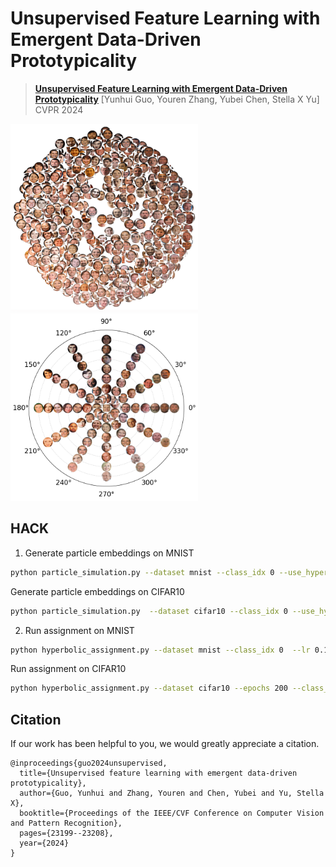 # Unsupervised Feature Learning with Emergent Data-Driven Prototypicality


> [**Unsupervised Feature Learning with Emergent Data-Driven Prototypicality**]([https://arxiv.org/pdf/2403.10663](https://openaccess.thecvf.com/content/CVPR2024/papers/Guo_Unsupervised_Feature_Learning_with_Emergent_Data-Driven_Prototypicality_CVPR_2024_paper.pdf))            
> [Yunhui Guo, Youren Zhang, Yubei Chen, Stella X Yu]         
> CVPR 2024

<p float="left">
<img src="https://github.com/yunhuiguo/HACK/blob/main/Figures/sample_face_res.png"  width="300" height="300">
 <img src="https://github.com/yunhuiguo/HACK/blob/main/Figures/face_evolve_8_per_r.png"  width="300" height="300">
</p>


## HACK

1. Generate particle embeddings on MNIST

```bash
python particle_simulation.py --dataset mnist --class_idx 0 --use_hyperbolic_dist --use_nonlinear_repulsion_loss --lr 0.01  --dim 2 --k 1.55 --epochs 600  --batch-size 1024 --c 1.0   --max_clip_norm 15.0
```

Generate particle embeddings on CIFAR10

```bash
python particle_simulation.py  --dataset cifar10 --class_idx 0 --use_hyperbolic_dist --use_nonlinear_repulsion_loss --lr 0.01  --dim 2 --k 1.55 --epochs 600  --batch-size 1024 --c 1.0   --max_clip_norm 15.0

```

2. Run assignment on MNIST

```bash
python hyperbolic_assignment.py --dataset mnist --class_idx 0  --lr 0.1 --epochs 200  --batch-size 1024 --c 1.0   --max_clip_norm 15
```

Run assignment on CIFAR10

```bash
python hyperbolic_assignment.py --dataset cifar10 --epochs 200 --class_idx 0  --lr 0.1  --batch-size 1024 --c 1.0   --max_clip_norm 15.0
```


## Citation

If our work has been helpful to you, we would greatly appreciate a citation.

```
@inproceedings{guo2024unsupervised,
  title={Unsupervised feature learning with emergent data-driven prototypicality},
  author={Guo, Yunhui and Zhang, Youren and Chen, Yubei and Yu, Stella X},
  booktitle={Proceedings of the IEEE/CVF Conference on Computer Vision and Pattern Recognition},
  pages={23199--23208},
  year={2024}
}
```
